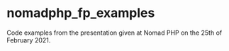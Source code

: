 # nomadphp_fp_examples
Code examples from the presentation given at Nomad PHP on the 25th of February 2021.
